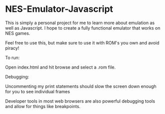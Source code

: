 # NES-Emulator-Javascript

This is simply a personal project for me to learn more about emulation as well as Javascript. I hope to create a fully functional emulator that works on NES games.

Feel free to use this, but make sure to use it with ROM's you own and avoid piracy!

To run:

Open index.html and hit browse and select a .rom file.

Debugging:

Uncommenting my print statements should slow the screen down enough for you to see individual frames

Developer tools in most web browsers are also powerful debugging tools and allow for things like breakpoints.